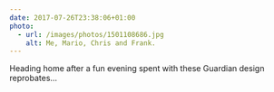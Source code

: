 ```yaml
---
date: 2017-07-26T23:38:06+01:00
photo:
  - url: /images/photos/1501108686.jpg
    alt: Me, Mario, Chris and Frank.
---
```

Heading home after a fun evening spent with these Guardian design reprobates…
